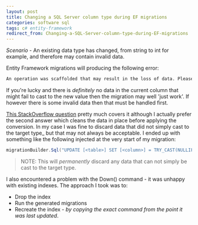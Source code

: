 ```yaml
---
layout: post
title: Changing a SQL Server column type during EF migrations
categories: software sql
tags: c# entity-framework
redirect_from: Changing-a-SQL-Server-column-type-during-EF-migrations
---
```


_Scenario_ - An existing data type has changed, from string to int for example, and therefore may contain invalid data.

<!--more-->

Entity Framework migrations will producing the following error:

```sh
An operation was scaffolded that may result in the loss of data. Please review the migration for accuracy.
```

If you're lucky and there is _definitely_ no data in the current column that might fail to cast to the new value then the migration may well 'just work'.
If however there is some invalid data then that must be handled first.

[This StackOverflow question](https://stackoverflow.com/questions/14837168/ef5-code-first-changing-a-column-type-with-migrations) pretty much covers it although I actually prefer the second answer which cleans the data in place before applying the conversion.
In my case I was fine to discard data that did not simply cast to the target type\_ but that may not always be acceptable. I ended up with something like the following injected at the very start of my migration:

```csharp
migrationBuilder.Sql("UPDATE [<table>] SET [<column>] = TRY_CAST(NULLIF([<column>],'') AS type)");
```

> NOTE: This will _permanently_ discard any data that can not simply be cast to the target type.

I also encountered a problem with the Down() command - it was unhappy with existing indexes. The approach I took was to:

- Drop the index
- Run the generated migrations
- Recreate the index - _by copying the exact command from the point it was last updated_.
